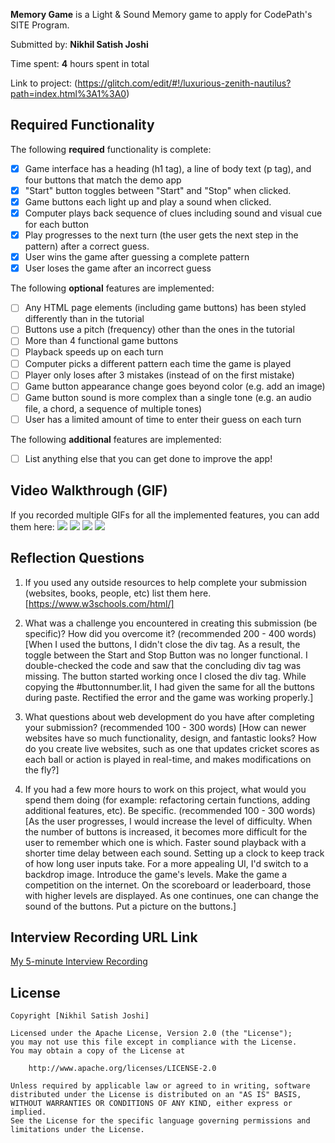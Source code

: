 **Memory Game** is a Light & Sound Memory game to apply for CodePath's SITE Program. 

Submitted by: **Nikhil Satish Joshi**

Time spent: **4** hours spent in total

Link to project: (https://glitch.com/edit/#!/luxurious-zenith-nautilus?path=index.html%3A1%3A0)

## Required Functionality

The following **required** functionality is complete:

* [X] Game interface has a heading (h1 tag), a line of body text (p tag), and four buttons that match the demo app
* [X] "Start" button toggles between "Start" and "Stop" when clicked. 
* [X] Game buttons each light up and play a sound when clicked. 
* [X] Computer plays back sequence of clues including sound and visual cue for each button
* [X] Play progresses to the next turn (the user gets the next step in the pattern) after a correct guess. 
* [X] User wins the game after guessing a complete pattern
* [X] User loses the game after an incorrect guess

The following **optional** features are implemented:

* [ ] Any HTML page elements (including game buttons) has been styled differently than in the tutorial
* [ ] Buttons use a pitch (frequency) other than the ones in the tutorial
* [ ] More than 4 functional game buttons
* [ ] Playback speeds up on each turn
* [ ] Computer picks a different pattern each time the game is played
* [ ] Player only loses after 3 mistakes (instead of on the first mistake)
* [ ] Game button appearance change goes beyond color (e.g. add an image)
* [ ] Game button sound is more complex than a single tone (e.g. an audio file, a chord, a sequence of multiple tones)
* [ ] User has a limited amount of time to enter their guess on each turn

The following **additional** features are implemented:

- [ ] List anything else that you can get done to improve the app!

## Video Walkthrough (GIF)

If you recorded multiple GIFs for all the implemented features, you can add them here:
![](https://i.imgur.com/h3KG6yb.gif)
![](gif2-link-here)
![](gif3-link-here)
![](gif4-link-here)

## Reflection Questions
1. If you used any outside resources to help complete your submission (websites, books, people, etc) list them here. 
[https://www.w3schools.com/html/]

2. What was a challenge you encountered in creating this submission (be specific)? How did you overcome it? (recommended 200 - 400 words) 
[When I used the buttons, I didn't close the div tag. As a result, the toggle between the Start and Stop Button was no longer functional. I double-checked the code and saw that the concluding div tag was missing. The button started working once I closed the div tag.
While copying the #buttonnumber.lit, I had given the same for all the buttons during paste. Rectified the error and the game was working properly.]

3. What questions about web development do you have after completing your submission? (recommended 100 - 300 words) 
[How can newer websites have so much functionality, design, and fantastic looks?
How do you create live websites, such as one that updates cricket scores as each ball or action is played in real-time, and makes modifications on the fly?]

4. If you had a few more hours to work on this project, what would you spend them doing (for example: refactoring certain functions, adding additional features, etc). Be specific. (recommended 100 - 300 words) 
[As the user progresses, I would increase the level of difficulty.
When the number of buttons is increased, it becomes more difficult for the user to remember which one is which. Faster sound playback with a shorter time delay between each sound. Setting up a clock to keep track of how long user inputs take.
For a more appealing UI, I'd switch to a backdrop image.
Introduce the game's levels. Make the game a competition on the internet. On the scoreboard or leaderboard, those with higher levels are displayed.
As one continues, one can change the sound of the buttons.
Put a picture on the buttons.]



## Interview Recording URL Link

[My 5-minute Interview Recording](your-link-here)


## License

    Copyright [Nikhil Satish Joshi]

    Licensed under the Apache License, Version 2.0 (the "License");
    you may not use this file except in compliance with the License.
    You may obtain a copy of the License at

        http://www.apache.org/licenses/LICENSE-2.0

    Unless required by applicable law or agreed to in writing, software
    distributed under the License is distributed on an "AS IS" BASIS,
    WITHOUT WARRANTIES OR CONDITIONS OF ANY KIND, either express or implied.
    See the License for the specific language governing permissions and
    limitations under the License.

